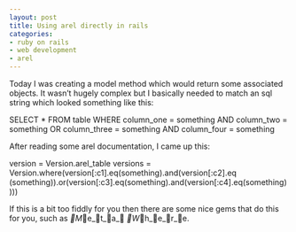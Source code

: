 ```yaml
---
layout: post
title: Using arel directly in rails
categories:
- ruby on rails
- web development
- arel
---
```

Today I was creating a model method which would return some associated objects.
It wasn&#8217;t hugely complex but I basically needed to match an sql string
which looked something like this:

  SELECT * FROM table WHERE column_one = something AND column_two = something
  OR column_three = something AND column_four = something

After reading some arel documentation, I came up this:

  version  = Version.arel_table
  versions = Version.where(version[:c1].eq(something).and(version[:c2].eq
  (something)).or(version[:c3].eq(something).and(version[:c4].eq(something))))

If this is a bit too fiddly for you then there are some nice gems that do this
for you, such as _M_e_t_a_ _W_h_e_r_e.
